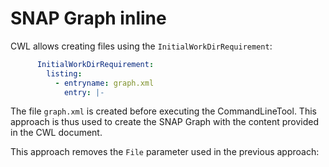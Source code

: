 # SNAP Graph inline

CWL allows creating files using the `InitialWorkDirRequirement`:

```yaml 
      InitialWorkDirRequirement:
        listing:
          - entryname: graph.xml
            entry: |-
```

The file `graph.xml` is created before executing the CommandLineTool. This approach is thus used to create the SNAP Graph with the content provided in the CWL document. 

This approach removes the `File` parameter used in the previous approach:

